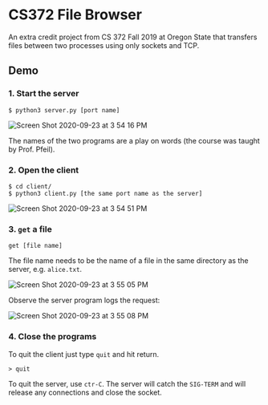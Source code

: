 # CS372 File Browser
An extra credit project from CS 372 Fall 2019 at Oregon State that transfers files between two processes using only sockets and TCP.

## Demo

### 1. Start the server

```
$ python3 server.py [port name]
```

![Screen Shot 2020-09-23 at 3 54 16 PM](https://user-images.githubusercontent.com/25210657/94082303-8164db80-fdb5-11ea-96f0-a369e8ff4314.png)

The names of the two programs are a play on words (the course was taught by Prof. Pfeil).

### 2. Open the client

```
$ cd client/
$ python3 client.py [the same port name as the server]
```

![Screen Shot 2020-09-23 at 3 54 51 PM](https://user-images.githubusercontent.com/25210657/94082307-82960880-fdb5-11ea-9d64-1a0ecda0378d.png)

### 3. `get` a file

```
get [file name]
```

The file name needs to be the name of a file in the same directory as the server, e.g. `alice.txt`.

![Screen Shot 2020-09-23 at 3 55 05 PM](https://user-images.githubusercontent.com/25210657/94082310-83c73580-fdb5-11ea-8211-deb266ea4ead.png)

Observe the server program logs the request:

![Screen Shot 2020-09-23 at 3 55 08 PM](https://user-images.githubusercontent.com/25210657/94082311-84f86280-fdb5-11ea-9604-a5081657689b.png)

### 4. Close the programs

To quit the client just type `quit` and hit return.

```
> quit
```

To quit the server, use `ctr-C`. The server will catch the `SIG-TERM` and will release any connections and close the socket.
